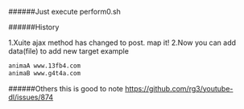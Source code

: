 ######Just execute perform0.sh

######History

1.Xuite ajax method has changed to post. map it!
2.Now you can add data(file) to add new target
example
```diff
animaA www.13fb4.com
animaB www.g4t4a.com
```

######Others
this is good to note
https://github.com/rg3/youtube-dl/issues/874

